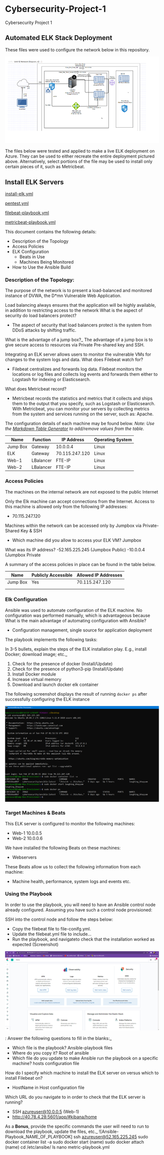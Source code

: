 # Cybersecurity-Project-1
Cybersecurity Project 1
## Automated ELK Stack Deployment

These files were used to configure the network below in this repository.


![Netwrok_Diagram](https://github.com/snhb2002/Cybersecurity-Project-1/blob/f2e27114ed36cc4ba8bc79797a9e0551c8acebe6/diagrams/Network%20Diagram.png)

The files below were tested and applied to make a live ELK deployment on Azure. They can be used to either recreate the entire deployment pictured above. Alternatively, select portions of the file may be used to install only certain pieces of it, such as Metricbeat.

## Install ELK Servers
[install-elk.yml](https://github.com/snhb2002/Cybersecurity-Project-1/blob/9c406f0f6d5b852a5c84c6e1208a56015725b233/ansible/install-elk.yml)

[pentest.yml](https://github.com/snhb2002/Cybersecurity-Project-1/blob/627f88d979a07d19b76e8176478c32b46c8c57f4/ansible/pentest.yml)
  
[filebeat-playbook.yml](https://github.com/snhb2002/Cybersecurity-Project-1/blob/09904737ba8eab3d8883d6d456ecd3b7afe37c0f/ansible/filebeat-playbook.yml)

[metricbeat-playbook.yml](https://github.com/snhb2002/Cybersecurity-Project-1/blob/627f88d979a07d19b76e8176478c32b46c8c57f4/ansible/metric-playbook.yml)

This document contains the following details:
- Description of the Topology
- Access Policies
- ELK Configuration
  - Beats in Use
  - Machines Being Monitored
- How to Use the Ansible Build


### Description of the Topology:

The purpose of the network is to present a load-balanced and monitored instance of DVWA, the D*mn Vulnerable Web Application.

Load balancing always ensures that the application will be highly available, in addition to restricting access to the network
What is the aspect of security do load balancers protect?
- The aspect of security that load balancers protect is the system from DDoS attacks by shifting traffic. 

What is the advantage of a jump box?_
The advantage of a jump box is to give secure access to resources via Private Pre-shared key and SSH. 


Integrating an ELK server allows users to monitor the vulnerable VMs for changes to the system logs and data.
What does Filebeat watch for?
- Filebeat centralizes and forwards log data. Filebeat monitors the locations or log files and collects log events and forwards them either to Logstash for indexing or Elasticsearch.

What does Metricbeat record?
- Metricbeat records the statistics and metrics that it collects and ships them to the output that you specify, such as Logstash or Elasticsearch. With Metricbeat, you can monitor your servers by collecting metrics from the system and services running on the server, such as: Apache.


The configuration details of each machine may be found below.
_Note: Use the [Markdown Table Generator](http://www.tablesgenerator.com/markdown_tables) to add/remove values from the table_.

| Name     | Function | IP Address    | Operating System |
|----------|----------|---------------|------------------|
| Jump Box | Gateway  | 10.0.0.4      | Linux            |
| ELK      | Gateway  |70.115.247.120 | Linux            |
| Web-1    | LBalancer| FTE-IP        | Linux            |
| Web-2    | LBalancer| FTE-IP        | Linux            |


### Access Policies

The machines on the internal network are not exposed to the public Internet 

Only the Elk machine can accept connections from the Internet. Access to this machine is allowed only from the following IP addresses:
- 70.115.247.120

Machines within the network can be accessed only by Jumpbox via Private-Shared Key & SSH
- Which machine did you allow to access your ELK VM? Jumpbox

What was its IP address?
-52.165.225.245 (Jumpbox Public)
-10.0.0.4 (Jumpbox Private

A summary of the access policies in place can be found in the table below.

| Name     | Publicly Accessible | Allowed IP Addresses |
|----------|---------------------|----------------------|
| Jump Box | Yes                 | 70.115.247.120       |
|          |                     |                      |
|          |                     |                      |

### Elk Configuration

Ansible was used to automate configuration of the ELK machine. No configuration was performed manually, which is advantageous because
What is the main advantage of automating configuration with Ansible?
- Configuration management, single source for application deployment

The playbook implements the following tasks:

In 3-5 bullets, explain the steps of the ELK installation play. E.g., install Docker; download image; etc._

1.  Check for the presence of docker (Install/Update)
2.  Check for the presence of python3-pip (Install/Update)
3.  Install Docker module
4.  Increase virtual memory
5.  Download and launch docker elk container


The following screenshot displays the result of running `docker ps` after successfully configuring the ELK instance


![Docker-PS](https://github.com/snhb2002/Cybersecurity-Project-1/blob/ed7e939572e7889d8ae9781d9badb1a6c9dd200e/diagrams/docker%20ps.PNG)



### Target Machines & Beats
This ELK server is configured to monitor the following machines:

- Web-1 10.0.0.5
- Web-2 10.0.0.6

We have installed the following Beats on these machines:
- Webservers

These Beats allow us to collect the following information from each machine:
- Machine health, performance, system logs and events etc.  

### Using the Playbook
In order to use the playbook, you will need to have an Ansible control node already configured. Assuming you have such a control node provisioned: 

SSH into the control node and follow the steps below:
- Copy the filebeat file to file-conifg.yml.
- Update the filebeat.yml file to include...
- Run the playbook, and navigateto check that the installation worked as expected  (Screenshot)

![Kibanaserver png](https://github.com/snhb2002/Cybersecurity-Project-1/blob/4f6d312a4650c2e24eff8b8b306af988bb2c78b7/diagrams/updated%20kibana%20screen.PNG)

: Answer the following questions to fill in the blanks:_
- Which file is the playbook? Ansible-playbook files   
- Where do you copy it? Root of ansible 
- Which file do you update to make Ansible run the playbook on a specific machine? hosts configuration file

How do I specify which machine to install the ELK server on versus which to install Filebeat on?
- HostName in Host configuration file

Which URL do you navigate to in order to check that the ELK server is running?
- SSH azureuser@10.0.0.5 (Web-1)
-  http://40.78.4.28:5601/app/#kibana/home

As a **Bonus**, provide the specific commands the user will need to run to download the playbook, update the files, etc._
![Ansible-Playbook_NAME_OF_PLAYBOOK] 
ssh azureuser@52.165.225.245
sudo docker container list -a
sudo docker start (name)
sudo docker attach (name)
cd /etc/ansibe/
ls
nano metric-playbook.yml



